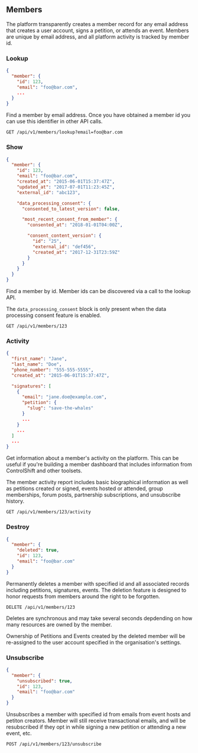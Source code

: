 ## Members

The platform transparently creates a member record for any email address that creates a user account, signs a petition, or attends an event. Members are unique by email address, and all 
platform activity is tracked by member id.  

### Lookup
```json
{
  "member": {
    "id": 123,
    "email": "foo@bar.com",
    ...
  }
}
```

Find a member by email address. Once you have obtained a member id you can use this identifier in other API calls. 

`GET /api/v1/members/lookup?email=foo@bar.com`



### Show
```json
{
  "member": {
    "id": 123,
    "email": "foo@bar.com",
    "created_at": "2015-06-01T15:37:47Z",
    "updated_at": "2017-07-01T11:23:45Z",
    "external_id": "abc123",

    "data_processing_consent": {
      "consented_to_latest_version": false,

      "most_recent_consent_from_member": {
        "consented_at": "2018-01-01T04:00Z",

        "consent_content_version": {
          "id": "25",
          "external_id": "def456",
          "created_at": "2017-12-31T23:59Z"
        }
      }
    }
  }
}
```

Find a member by id. Member ids can be discovered via a call to the lookup API. 

The `data_processing_consent` block is only present when the data processing consent feature is enabled.

`GET /api/v1/members/123`



### Activity
```json
{
  "first_name": "Jane",
  "last_name": "Doe",
  "phone_number": "555-555-5555",
  "created_at": "2015-06-01T15:37:47Z",

  "signatures": [
    {
      "email": "jane.doe@example.com",
      "petition": {
        "slug": "save-the-whales"
      }
      ...
    }
    ...
  ]
  ...
}
```

Get information about a member's activity on the platform. This can be useful if you're building a member dashboard that includes information from ControlShift and other toolsets.

The member activity report includes basic biographical information as well as petitions created or signed, events hosted or attended, group memberships, forum posts, partnership subscriptions, and unsubscribe history.

`GET /api/v1/members/123/activity`



### Destroy
```json
{
  "member": {
    "deleted": true, 
    "id": 123,
    "email": "foo@bar.com"
  }
}
```

Permanently deletes a member with specified id and all associated records including petitions, signatures, events. The deletion feature is designed to honor requests from members around the right to be forgotten.

`DELETE /api/v1/members/123`

Deletes are synchronous and may take several seconds depdending on how many resources are owned by the member. 

Ownership of Petitions and Events created by the deleted member will be re-assigned to the user account specified in the organisation's settings. 



### Unsubscribe
```json
{
  "member": {
    "unsubscribed": true, 
    "id": 123,
    "email": "foo@bar.com"
  }
}
```

Unsubscribes a member with specified id from emails from event hosts and petiton creators. Member will still receive transactional emails, and will be resubscribed if they opt in while signing a new petition or attending a new event, etc. 

`POST /api/v1/members/123/unsubscribe`
